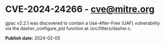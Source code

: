 # CVE-2024-24266 - cve@mitre.org

gpac v2.2.1 was discovered to contain a Use-After-Free (UAF) vulnerability via the dasher_configure_pid function at /src/filters/dasher.c.

**Publish date:** 2024-02-05
